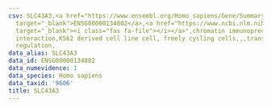 ```yaml
---
csv: SLC43A3,<a href="https://www.ensembl.org/Homo_sapiens/Gene/Summary?db=core;g=ENSG00000134802"
  target="_blank">ENSG00000134802</a>,<a href="https://www.ncbi.nlm.nih.gov/pubmed/23959860"
  target="_blank"><i class="fas fa-file"></i></a>",chromatin immunoprecipitation assay,direct
  interaction,K562 derived cell line cell, freely cycling cells,,,transcriptional
  regulation,
data_alias: SLC43A3
data_id: ENSG00000134802
data_numevidence: 1
data_species: Homo sapiens
data_taxid: '9606'
title: SLC43A3
---
```

